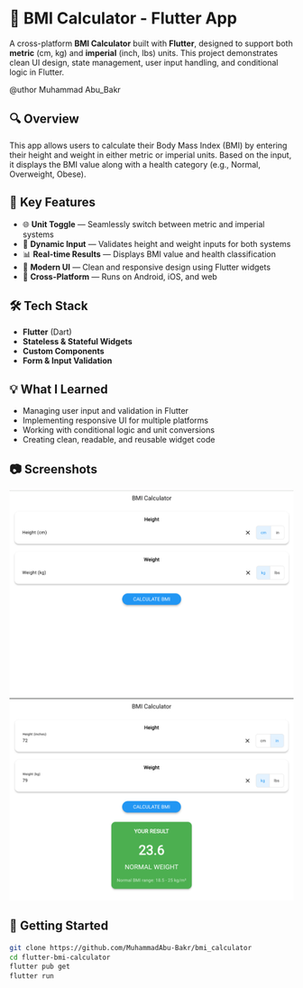 # 🧮 BMI Calculator - Flutter App

A cross-platform **BMI Calculator** built with **Flutter**, designed to support both **metric** (cm, kg) and **imperial** (inch, lbs) units. This project demonstrates clean UI design, state management, user input handling, and conditional logic in Flutter.

@uthor Muhammad Abu_Bakr

## 🔍 Overview

This app allows users to calculate their Body Mass Index (BMI) by entering their height and weight in either metric or imperial units. Based on the input, it displays the BMI value along with a health category (e.g., Normal, Overweight, Obese).

## 🎯 Key Features

- 🌐 **Unit Toggle** — Seamlessly switch between metric and imperial systems  
- 📏 **Dynamic Input** — Validates height and weight inputs for both systems  
- 📊 **Real-time Results** — Displays BMI value and health classification  
- 🎨 **Modern UI** — Clean and responsive design using Flutter widgets  
- 🔁 **Cross-Platform** — Runs on Android, iOS, and web

## 🛠️ Tech Stack

- **Flutter** (Dart)
- **Stateless & Stateful Widgets**
- **Custom Components**
- **Form & Input Validation**

## 💡 What I Learned

- Managing user input and validation in Flutter
- Implementing responsive UI for multiple platforms
- Working with conditional logic and unit conversions
- Creating clean, readable, and reusable widget code

## 📷 Screenshots

![screenshot 1](assets/Screenshots/bmi_Screenshot_1.png)
![screenshot 2](assets/Screenshots/bmi_Screenshot_2.png)



## 🚀 Getting Started

```bash
git clone https://github.com/MuhammadAbu-Bakr/bmi_calculator
cd flutter-bmi-calculator
flutter pub get
flutter run
